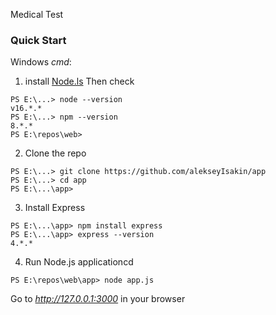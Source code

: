 Medical Test


### Quick Start
Windows _cmd_:

1. install [Node.ls](https://nodejs.org/en/download/)
Then check
```
PS E:\...> node --version
v16.*.*
PS E:\...> npm --version
8.*.*
PS E:\repos\web>
```

2. Clone the repo
```
PS E:\...> git clone https://github.com/alekseyIsakin/app
PS E:\...> cd app
PS E:\...\app> 
```

3. Install Express
```
PS E:\...\app> npm install express
PS E:\...\app> express --version
4.*.*

```

4. Run Node.js applicationcd
```
PS E:\repos\web\app> node app.js
```

Go to _http://127.0.0.1:3000_ in your browser